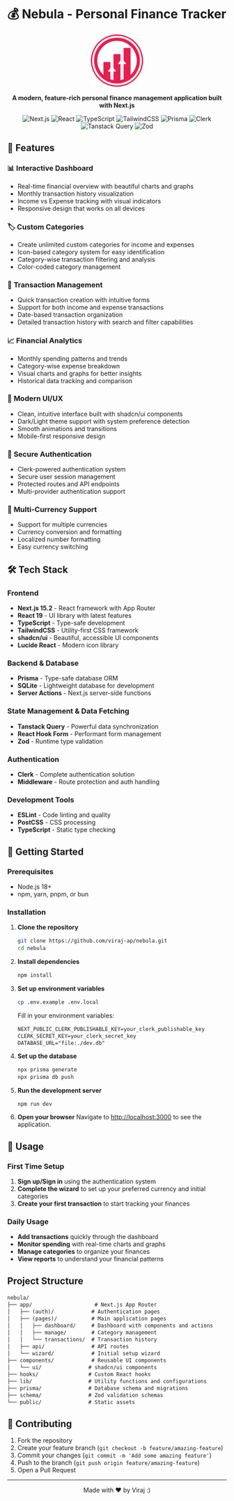 # 💰 Nebula - Personal Finance Tracker

<p align="center">
  <img src="./public/logo.png" alt="Nebula Logo" width="120" height="120">
</p>

<p align="center">
  <strong>A modern, feature-rich personal finance management application built with Next.js</strong>
</p>

<p align="center">
  <img src="https://img.shields.io/badge/Next.js-15.2-000000?logo=next.js&logoColor=white" alt="Next.js">
  <img src="https://img.shields.io/badge/React-19-61DAFB?logo=react&logoColor=white" alt="React">
  <img src="https://img.shields.io/badge/TypeScript-5-3178C6?logo=typescript&logoColor=white" alt="TypeScript">
  <img src="https://img.shields.io/badge/TailwindCSS-3.4-38B2AC?logo=tailwind-css&logoColor=white" alt="TailwindCSS">
  <img src="https://img.shields.io/badge/Prisma-5-2D3748?logo=prisma&logoColor=white" alt="Prisma">
  <img src="https://img.shields.io/badge/Clerk-Auth-6C47FF?logo=clerk&logoColor=white" alt="Clerk">
  <img src="https://img.shields.io/badge/Tanstack_Query-5-FF4154?logo=react-query&logoColor=white" alt="Tanstack Query">
  <img src="https://img.shields.io/badge/Zod-Validation-3E67B1?logo=zod&logoColor=white" alt="Zod">
</p>

## 🌟 Features

### 📊 **Interactive Dashboard**
- Real-time financial overview with beautiful charts and graphs
- Monthly transaction history visualization
- Income vs Expense tracking with visual indicators
- Responsive design that works on all devices

### 🏷️ **Custom Categories**
- Create unlimited custom categories for income and expenses
- Icon-based category system for easy identification
- Category-wise transaction filtering and analysis
- Color-coded category management

### 💸 **Transaction Management**
- Quick transaction creation with intuitive forms
- Support for both income and expense transactions
- Date-based transaction organization
- Detailed transaction history with search and filter capabilities

### 📈 **Financial Analytics**
- Monthly spending patterns and trends
- Category-wise expense breakdown
- Visual charts and graphs for better insights
- Historical data tracking and comparison

### 🎨 **Modern UI/UX**
- Clean, intuitive interface built with shadcn/ui components
- Dark/Light theme support with system preference detection
- Smooth animations and transitions
- Mobile-first responsive design

### 🔐 **Secure Authentication**
- Clerk-powered authentication system
- Secure user session management
- Protected routes and API endpoints
- Multi-provider authentication support

### 💱 **Multi-Currency Support**
- Support for multiple currencies
- Currency conversion and formatting
- Localized number formatting
- Easy currency switching

## 🛠️ Tech Stack

### **Frontend**
- **Next.js 15.2** - React framework with App Router
- **React 19** - UI library with latest features
- **TypeScript** - Type-safe development
- **TailwindCSS** - Utility-first CSS framework
- **shadcn/ui** - Beautiful, accessible UI components
- **Lucide React** - Modern icon library

### **Backend & Database**
- **Prisma** - Type-safe database ORM
- **SQLite** - Lightweight database for development
- **Server Actions** - Next.js server-side functions

### **State Management & Data Fetching**
- **Tanstack Query** - Powerful data synchronization
- **React Hook Form** - Performant form management
- **Zod** - Runtime type validation

### **Authentication**
- **Clerk** - Complete authentication solution
- **Middleware** - Route protection and auth handling

### **Development Tools**
- **ESLint** - Code linting and quality
- **PostCSS** - CSS processing
- **TypeScript** - Static type checking

## 🚀 Getting Started

### Prerequisites
- Node.js 18+ 
- npm, yarn, pnpm, or bun

### Installation

1. **Clone the repository**
   ```bash
   git clone https://github.com/viraj-ap/nebula.git
   cd nebula
   ```

2. **Install dependencies**
   ```bash
   npm install
   ```

3. **Set up environment variables**
   ```bash
   cp .env.example .env.local
   ```
   
   Fill in your environment variables:
   ```env
   NEXT_PUBLIC_CLERK_PUBLISHABLE_KEY=your_clerk_publishable_key
   CLERK_SECRET_KEY=your_clerk_secret_key
   DATABASE_URL="file:./dev.db"
   ```

4. **Set up the database**
   ```bash
   npx prisma generate
   npx prisma db push
   ```

5. **Run the development server**
   ```bash
   npm run dev
   ```

6. **Open your browser**
   Navigate to [http://localhost:3000](http://localhost:3000) to see the application.

## 📱 Usage

### First Time Setup
1. **Sign up/Sign in** using the authentication system
2. **Complete the wizard** to set up your preferred currency and initial categories
3. **Create your first transaction** to start tracking your finances

### Daily Usage
- **Add transactions** quickly through the dashboard
- **Monitor spending** with real-time charts and graphs
- **Manage categories** to organize your finances
- **View reports** to understand your financial patterns

##  Project Structure

```
nebula/
├── app/                    # Next.js App Router
│   ├── (auth)/            # Authentication pages
│   ├── (pages)/           # Main application pages
│   │   ├── dashboard/     # Dashboard with components and actions
│   │   ├── manage/        # Category management
│   │   └── transactions/  # Transaction history
│   ├── api/               # API routes
│   └── wizard/            # Initial setup wizard
├── components/            # Reusable UI components
│   └── ui/               # shadcn/ui components
├── hooks/                # Custom React hooks
├── lib/                  # Utility functions and configurations
├── prisma/               # Database schema and migrations
├── schema/               # Zod validation schemas
└── public/               # Static assets
```

## 🤝 Contributing

1. Fork the repository
2. Create your feature branch (`git checkout -b feature/amazing-feature`)
3. Commit your changes (`git commit -m 'Add some amazing feature'`)
4. Push to the branch (`git push origin feature/amazing-feature`)
5. Open a Pull Request



---

<p align="center">
  Made with ❤️ by Viraj :)
</p>
